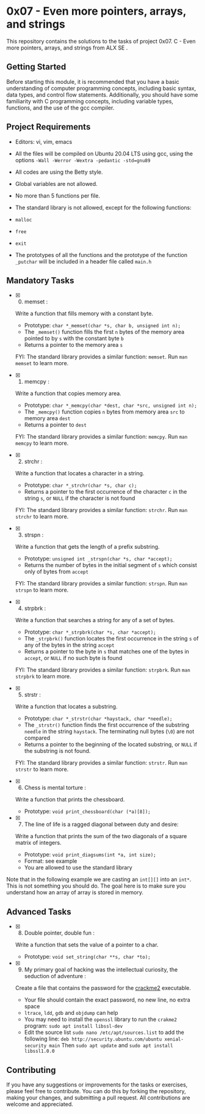 # 0x07 - Even more pointers, arrays, and strings

This repository contains the solutions to the tasks of project 0x07. C - Even more pointers, arrays, and strings from ALX SE .

## Getting Started

Before starting this module, it is recommended that you have a basic understanding of computer programming concepts, including basic syntax, data types, and control flow statements. Additionally, you should have some familiarity with C programming concepts, including variable types, functions, and the use of the gcc compiler.

## Project Requirements

-   Editors: vi, vim, emacs
    
-   All the files will be compiled on Ubuntu 20.04 LTS using gcc, using the options  `-Wall -Werror -Wextra -pedantic -std=gnu89`
    
-   All codes are using the Betty style.
    
-   Global variables are not allowed.
    
-   No more than 5 functions per file.
    
-   The standard library is not allowed, except for the following functions:
    
-   `malloc`
    
-   `free`
    
-   `exit`
    
-   The prototypes of all the functions and the prototype of the function  `_putchar`  will be included in a header file called  `main.h`
    

## Mandatory Tasks

- [x] 0. memset : 

	Write a function that fills memory with a constant byte.

	-   Prototype:  `char *_memset(char *s, char b, unsigned int n);`
	-   The  `_memset()`  function fills the first  `n`  bytes of the memory area pointed to by  `s`  with the constant byte  `b`
	-   Returns a pointer to the memory area  `s`

	FYI: The standard library provides a similar function:  `memset`. Run  `man memset`  to learn more.

- [x] 1. memcpy : 

	Write a function that copies memory area.

	-   Prototype:  `char *_memcpy(char *dest, char *src, unsigned int n);`
	-   The  `_memcpy()`  function copies  `n`  bytes from memory area  `src`  to memory area  `dest`
	-   Returns a pointer to  `dest`

	FYI: The standard library provides a similar function:  `memcpy`. Run  `man memcpy`  to learn more.

- [x] 2. strchr : 

	Write a function that locates a character in a string.

	-   Prototype:  `char *_strchr(char *s, char c);`
	-   Returns a pointer to the first occurrence of the character  `c`  in the string  `s`, or  `NULL`  if the character is not found

	FYI: The standard library provides a similar function:  `strchr`. Run  `man strchr`  to learn more.

- [x] 3. strspn : 

	Write a function that gets the length of a prefix substring.

	-   Prototype:  `unsigned int _strspn(char *s, char *accept);`
	-   Returns the number of bytes in the initial segment of  `s`  which consist only of bytes from  `accept`

	FYI: The standard library provides a similar function:  `strspn`. Run  `man strspn`  to learn more.

- [x] 4. strpbrk :

	Write a function that searches a string for any of a set of bytes.

	-   Prototype:  `char *_strpbrk(char *s, char *accept);`
	-   The  `_strpbrk()`  function locates the first occurrence in the string  `s`  of any of the bytes in the string  `accept`
	-   Returns a pointer to the byte in  `s`  that matches one of the bytes in  `accept`, or  `NULL`  if no such byte is found

	FYI: The standard library provides a similar function:  `strpbrk`. Run  `man strpbrk`  to learn more.

- [x] 5. strstr : 

	Write a function that locates a substring.

	-   Prototype:  `char *_strstr(char *haystack, char *needle);`
	-   The  `_strstr()`  function finds the first occurrence of the substring  `needle`  in the string  `haystack`. The terminating null bytes (`\0`) are not compared
	-   Returns a pointer to the beginning of the located substring, or  `NULL`  if the substring is not found.

	FYI: The standard library provides a similar function:  `strstr`. Run  `man strstr`  to learn more.
	
- [x] 6. Chess is mental torture : 

	Write a function that prints the chessboard.

	-   Prototype:  `void print_chessboard(char (*a)[8]);`

- [x] 7. The line of life is a ragged diagonal between duty and desire: 

	Write a function that prints the sum of the two diagonals of a square matrix of integers.

	-   Prototype:  `void print_diagsums(int *a, int size);`
	-   Format: see example
	-   You are allowed to use the standard library

Note that in the following example we are casting an  `int[][]`  into an  `int*`. This is not something you should do. The goal here is to make sure you understand how an array of array is stored in memory.



## Advanced Tasks

- [x] 8. Double pointer, double fun : 
	
	Write a function that sets the value of a pointer to a char.

	-   Prototype:  `void set_string(char **s, char *to);`


- [x] 9. My primary goal of hacking was the intellectual curiosity, the seduction of adventure :

	Create a file that contains the password for the  [crackme2](https://github.com/holbertonschool/0x06.c "crackme2")  executable.

	-   Your file should contain the exact password, no new line, no extra space
	-   `ltrace`,  `ldd`,  `gdb`  and  `objdump`  can help
	-   You may need to install the  `openssl`  library to run the  `crakme2`  program:  `sudo apt install libssl-dev`
	-   Edit the source list  `sudo nano /etc/apt/sources.list`  to add the following line:  `deb http://security.ubuntu.com/ubuntu xenial-security main`  Then  `sudo apt update`  and  `sudo apt install libssl1.0.0`


## Contributing

If you have any suggestions or improvements for the tasks or exercises, please feel free to contribute. You can do this by forking the repository, making your changes, and submitting a pull request. All contributions are welcome and appreciated.
